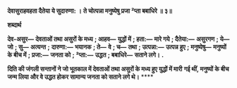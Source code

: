 **देवासुराहवहता दैतेया ये सुदारुणा: ।** **ते चोत्पन्ना मनुष्येषु प्रजा ²प्ता बबाधिरे ॥ ३॥** 

**शब्दार्थ** 

**देव-असुर—** **देवताओं तथा असुरों के मध्य** **; आहव—** **युद्धों में** **; हता:—** **मारे गये** **; दैतेया:—** **असुरगण** **; ये—** **जो** **; सु—** **अत्यन्त** **;** **दारुणा:—** **भयानक** **; ते—** **वे** **; च—** **तथा** **; उत्पन्ना:—** **उत्पन्न हुए** **; मनुष्येषु—** **मनुष्यों के बीच में** **; प्रजा:—** **जनता को** **; ²प्ता:—** **उद्धत** **; बबाधिरे—** **सताने लगे।** **.** 

**दिति की जंगली सन्तानों ने जो भूतकाल में देवताओं तथा असुरों के मध्य हुए युद्धों में मारी** **गई थीं, मनुष्यों के बीच जन्म लिया और वे उद्धत होकर सामान्य जनता को सताने लगे थे।** **** 